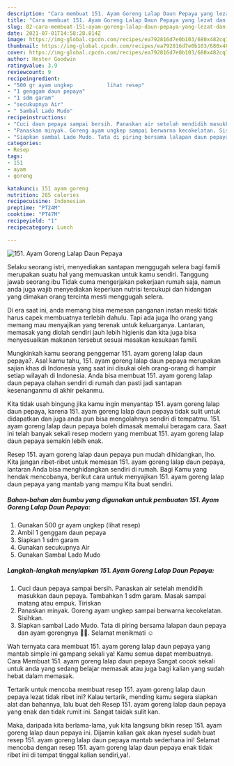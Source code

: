 ```yaml
---
description: "Cara membuat 151. Ayam Goreng Lalap Daun Pepaya yang lezat dan Mudah Dibuat"
title: "Cara membuat 151. Ayam Goreng Lalap Daun Pepaya yang lezat dan Mudah Dibuat"
slug: 82-cara-membuat-151-ayam-goreng-lalap-daun-pepaya-yang-lezat-dan-mudah-dibuat
date: 2021-07-01T14:58:28.814Z
image: https://img-global.cpcdn.com/recipes/ea792816d7e0b103/680x482cq70/151-ayam-goreng-lalap-daun-pepaya-foto-resep-utama.jpg
thumbnail: https://img-global.cpcdn.com/recipes/ea792816d7e0b103/680x482cq70/151-ayam-goreng-lalap-daun-pepaya-foto-resep-utama.jpg
cover: https://img-global.cpcdn.com/recipes/ea792816d7e0b103/680x482cq70/151-ayam-goreng-lalap-daun-pepaya-foto-resep-utama.jpg
author: Hester Goodwin
ratingvalue: 3.9
reviewcount: 9
recipeingredient:
- "500 gr ayam ungkep           lihat resep"
- "1 genggam daun pepaya"
- "1 sdm garam"
- "secukupnya Air"
- " Sambal Lado Mudo"
recipeinstructions:
- "Cuci daun pepaya sampai bersih. Panaskan air setelah mendidih masukkan daun pepaya. Tambahkan 1 sdm garam. Masak sampai matang atau empuk. Tiriskan"
- "Panaskan minyak. Goreng ayam ungkep sampai berwarna kecokelatan. Sisihkan."
- "Siapkan sambal Lado Mudo. Tata di piring bersama lalapan daun pepaya dan ayam gorengnya 🤤🤤. Selamat menikmati ☺"
categories:
- Resep
tags:
- 151
- ayam
- goreng

katakunci: 151 ayam goreng 
nutrition: 285 calories
recipecuisine: Indonesian
preptime: "PT24M"
cooktime: "PT47M"
recipeyield: "1"
recipecategory: Lunch

---
```



![151. Ayam Goreng Lalap Daun Pepaya](https://img-global.cpcdn.com/recipes/ea792816d7e0b103/680x482cq70/151-ayam-goreng-lalap-daun-pepaya-foto-resep-utama.jpg)

Selaku seorang istri, menyediakan santapan menggugah selera bagi famili merupakan suatu hal yang memuaskan untuk kamu sendiri. Tanggung jawab seorang ibu Tidak cuma mengerjakan pekerjaan rumah saja, namun anda juga wajib menyediakan keperluan nutrisi tercukupi dan hidangan yang dimakan orang tercinta mesti menggugah selera.

Di era  saat ini, anda memang bisa memesan panganan instan meski tidak harus capek membuatnya terlebih dahulu. Tapi ada juga lho orang yang memang mau menyajikan yang terenak untuk keluarganya. Lantaran, memasak yang diolah sendiri jauh lebih higienis dan kita juga bisa menyesuaikan makanan tersebut sesuai masakan kesukaan famili. 



Mungkinkah kamu seorang penggemar 151. ayam goreng lalap daun pepaya?. Asal kamu tahu, 151. ayam goreng lalap daun pepaya merupakan sajian khas di Indonesia yang saat ini disukai oleh orang-orang di hampir setiap wilayah di Indonesia. Anda bisa membuat 151. ayam goreng lalap daun pepaya olahan sendiri di rumah dan pasti jadi santapan kesenanganmu di akhir pekanmu.

Kita tidak usah bingung jika kamu ingin menyantap 151. ayam goreng lalap daun pepaya, karena 151. ayam goreng lalap daun pepaya tidak sulit untuk didapatkan dan juga anda pun bisa mengolahnya sendiri di tempatmu. 151. ayam goreng lalap daun pepaya boleh dimasak memalui beragam cara. Saat ini telah banyak sekali resep modern yang membuat 151. ayam goreng lalap daun pepaya semakin lebih enak.

Resep 151. ayam goreng lalap daun pepaya pun mudah dihidangkan, lho. Kita jangan ribet-ribet untuk memesan 151. ayam goreng lalap daun pepaya, lantaran Anda bisa menghidangkan sendiri di rumah. Bagi Kamu yang hendak mencobanya, berikut cara untuk menyajikan 151. ayam goreng lalap daun pepaya yang mantab yang mampu Kita buat sendiri.

<!--inarticleads1-->

##### Bahan-bahan dan bumbu yang digunakan untuk pembuatan 151. Ayam Goreng Lalap Daun Pepaya:

1. Gunakan 500 gr ayam ungkep           (lihat resep)
1. Ambil 1 genggam daun pepaya
1. Siapkan 1 sdm garam
1. Gunakan secukupnya Air
1. Gunakan  Sambal Lado Mudo




<!--inarticleads2-->

##### Langkah-langkah menyiapkan 151. Ayam Goreng Lalap Daun Pepaya:

1. Cuci daun pepaya sampai bersih. Panaskan air setelah mendidih masukkan daun pepaya. Tambahkan 1 sdm garam. Masak sampai matang atau empuk. Tiriskan
1. Panaskan minyak. Goreng ayam ungkep sampai berwarna kecokelatan. Sisihkan.
1. Siapkan sambal Lado Mudo. Tata di piring bersama lalapan daun pepaya dan ayam gorengnya 🤤🤤. Selamat menikmati ☺




Wah ternyata cara membuat 151. ayam goreng lalap daun pepaya yang mantab simple ini gampang sekali ya! Kamu semua dapat membuatnya. Cara Membuat 151. ayam goreng lalap daun pepaya Sangat cocok sekali untuk anda yang sedang belajar memasak atau juga bagi kalian yang sudah hebat dalam memasak.

Tertarik untuk mencoba membuat resep 151. ayam goreng lalap daun pepaya lezat tidak ribet ini? Kalau tertarik, mending kamu segera siapkan alat dan bahannya, lalu buat deh Resep 151. ayam goreng lalap daun pepaya yang enak dan tidak rumit ini. Sangat taidak sulit kan. 

Maka, daripada kita berlama-lama, yuk kita langsung bikin resep 151. ayam goreng lalap daun pepaya ini. Dijamin kalian gak akan nyesel sudah buat resep 151. ayam goreng lalap daun pepaya mantab sederhana ini! Selamat mencoba dengan resep 151. ayam goreng lalap daun pepaya enak tidak ribet ini di tempat tinggal kalian sendiri,ya!.


